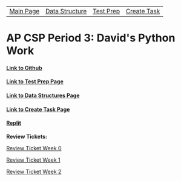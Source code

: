 <table>
    <tr>
        <td><a href="https://github.com/David-Xie123/David-Xie123.github.io/blob/main/">Main Page</a></td>
        <td><a href="https://github.com/David-Xie123/David-Xie123.github.io/blob/main/about.md">Data Structure </a></td>
        <td><a href="https://github.com/David-Xie123/David-Xie123.github.io/blob/main/about.md">Test Prep </a></td>
        <td><a href="https://github.com/David-Xie123/David-Xie123.github.io/blob/main/about.md">Create Task</a></td>
    </tr>
</table>

# AP CSP Period 3: David's Python Work

#### [Link to Github](https://github.com/David-Xie123/David-Xie123.github.io)
#### [Link to Test Prep Page](https://github.com/David-Xie123/David-Xie123.github.io/blob/main/about.md)
#### [Link to Data Structures Page](https://github.com/David-Xie123/David-Xie123.github.io/blob/main/about.md)
#### [Link to Create Task Page](https://github.com/David-Xie123/David-Xie123.github.io/blob/main/about.md)

#### [Replit](https://replit.com/@DavidXie123/David-Xie123githubio-2#main.py)

**Review Tickets:**

[Review Ticket Week 0](https://github.com/David-Xie123/David-Xie123.github.io/issues/1)

[Review Ticket Week 1](https://github.com/David-Xie123/David-Xie123.github.io/issues/2)

[Review Ticket Week 2](https://github.com/David-Xie123/David-Xie123.github.io/issues/4)
